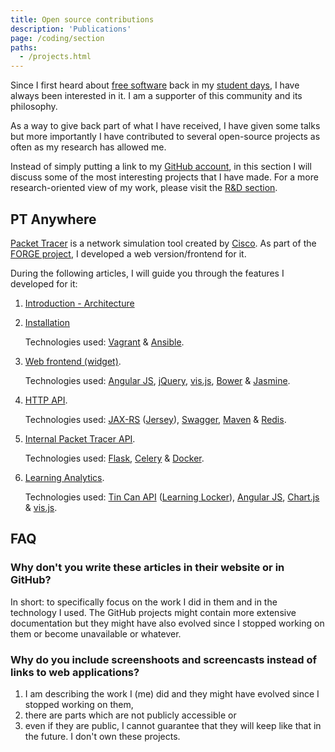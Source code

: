 ```yaml
---
title: Open source contributions
description: 'Publications'
page: /coding/section
paths:
  - /projects.html
---
```


Since I first heard about [free software](http://www.gnu.org/philosophy/free-sw.html) back in my [student days](http://www.e-ghost.deusto.es/), I have always been interested in it.
I am a supporter of this community and its philosophy.

As a way to give back part of what I have received, I have given some talks but more importantly I have contributed to several open-source projects as often as my research has allowed me.

Instead of simply putting a link to my [GitHub account](https://github.com/gomezgoiri), in this section I will discuss some of the most interesting projects that I have made.
For a more research-oriented view of my work, please visit the [R&amp;D section](research_projects.html).

## PT Anywhere

[Packet Tracer](https://www.netacad.com/about-networking-academy/packet-tracer/) is a network simulation tool created by [Cisco](http://www.cisco.com/).
As part of the [FORGE project](/projects/forge), I developed a web version/frontend for it.

During the following articles, I will guide you through the features I developed for it:

1.  [Introduction - Architecture](coding/ptAnywhere-intro)

1.  [Installation](coding/ptAnywhere-installation)

    Technologies used: [Vagrant](https://www.vagrantup.com/) & [Ansible](https://www.ansible.com/).

1.  [Web frontend (widget)](coding/ptAnywhere-frontend).

    Technologies used: [Angular JS](https://angularjs.org/), [jQuery](https://jquery.com/), [vis.js](http://visjs.org/), [Bower](http://bower.io/) & [Jasmine](http://jasmine.github.io/).

1.  [HTTP API](coding/ptAnywhere-http_api).

    Technologies used: [JAX-RS](https://jax-rs-spec.java.net/) ([Jersey](https://jersey.java.net/)), [Swagger](http://swagger.io/), [Maven](https://maven.apache.org/) & [Redis](http://redis.io/).

1.  [Internal Packet Tracer API](coding/ptAnywhere-internal_api).

    Technologies used: [Flask](http://flask.pocoo.org/), [Celery](http://www.celeryproject.org/) & [Docker](https://www.docker.com/).

1.  [Learning Analytics](coding/ptAnywhere-learning_analytics).

    Technologies used: [Tin Can API](https://tincanapi.com/) ([Learning Locker](http://learninglocker.net/)), [Angular JS](https://angularjs.org/), [Chart.js](http://www.chartjs.org/) & [vis.js](http://visjs.org/).

## FAQ

### Why don't you write these articles in their website or in GitHub?

In short: to specifically focus on the work I did in them and in the technology I used.
The GitHub projects might contain more extensive documentation but
they might have also evolved since I stopped working on them or become unavailable or whatever.

### Why do you include screenshoots and screencasts instead of links to web applications?

1.  I am describing the work I (me) did and they might have evolved since I stopped working on them,
1.  there are parts which are not publicly accessible or
1.  even if they are public, I cannot guarantee that they will keep like that in the future.
    I don't own these projects.
